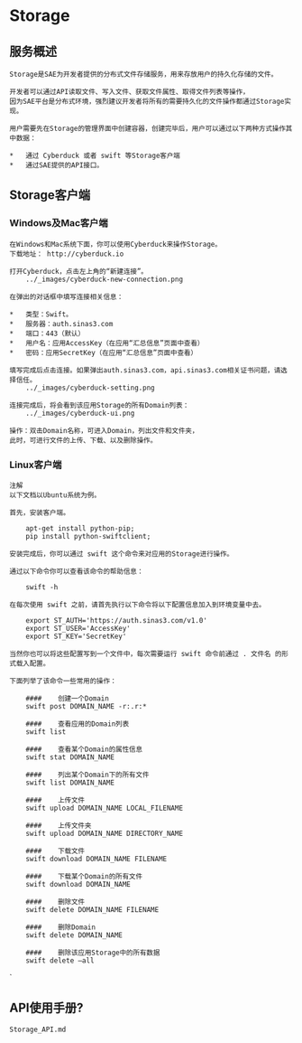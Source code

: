#	Storage

##	服务概述

	Storage是SAE为开发者提供的分布式文件存储服务，用来存放用户的持久化存储的文件。
	
	开发者可以通过API读取文件、写入文件、获取文件属性、取得文件列表等操作，
	因为SAE平台是分布式环境，强烈建议开发者将所有的需要持久化的文件操作都通过Storage实现。
	
	用户需要先在Storage的管理界面中创建容器，创建完毕后，用户可以通过以下两种方式操作其中数据：
	
	*	通过 Cyberduck 或者 swift 等Storage客户端
	*	通过SAE提供的API接口。

##	Storage客户端

###	Windows及Mac客户端

	在Windows和Mac系统下面，你可以使用Cyberduck来操作Storage。
	下载地址： http://cyberduck.io
	
	打开Cyberduck，点击左上角的“新建连接”。
		../_images/cyberduck-new-connection.png
	
	在弹出的对话框中填写连接相关信息：
	
	*	类型：Swift。
	*	服务器：auth.sinas3.com
	*	端口：443（默认）
	*	用户名：应用AccessKey（在应用“汇总信息”页面中查看）
	*	密码：应用SecretKey（在应用“汇总信息”页面中查看）
	
	填写完成后点击连接。如果弹出auth.sinas3.com，api.sinas3.com相关证书问题，请选择信任。
		../_images/cyberduck-setting.png
	
	连接完成后，将会看到该应用Storage的所有Domain列表：
		../_images/cyberduck-ui.png
	
	操作：双击Domain名称，可进入Domain，列出文件和文件夹，
	此时，可进行文件的上传、下载、以及删除操作。

###	Linux客户端

	注解
	以下文档以Ubuntu系统为例。
	
	首先，安装客户端。
	
		apt-get install python-pip;
		pip install python-swiftclient;
		
	安装完成后，你可以通过 swift 这个命令来对应用的Storage进行操作。
	
	通过以下命令你可以查看该命令的帮助信息：
	
		swift -h
		
	在每次使用 swift 之前，请首先执行以下命令将以下配置信息加入到环境变量中去。
	
		export ST_AUTH='https://auth.sinas3.com/v1.0'
		export ST_USER='AccessKey'
		export ST_KEY='SecretKey'
		
	当然你也可以将这些配置写到一个文件中，每次需要运行 swift 命令前通过 . 文件名 的形式载入配置。
	
	下面列举了该命令一些常用的操作：

		####	创建一个Domain
		swift post DOMAIN_NAME -r:.r:*
		
		####	查看应用的Domain列表
		swift list
		
		####	查看某个Domain的属性信息
		swift stat DOMAIN_NAME
		
		####	列出某个Domain下的所有文件
		swift list DOMAIN_NAME
		
		####	上传文件
		swift upload DOMAIN_NAME LOCAL_FILENAME
		
		####	上传文件夹
		swift upload DOMAIN_NAME DIRECTORY_NAME
		
		####	下载文件
		swift download DOMAIN_NAME FILENAME
		
		####	下载某个Domain的所有文件
		swift download DOMAIN_NAME
		
		####	删除文件
		swift delete DOMAIN_NAME FILENAME
		
		####	删除Domain
		swift delete DOMAIN_NAME
		
		####	删除该应用Storage中的所有数据
		swift delete –all
`
##	API使用手册?
	
	Storage_API.md
	
#
